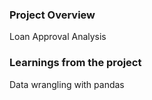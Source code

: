 ### Project Overview

 Loan Approval Analysis 


### Learnings from the project

 Data wrangling with pandas


